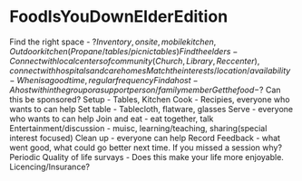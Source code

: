 # FoodIsYouDownElderEdition
Find the right space - $? Inventory, on site, mobile kitchen, Outdoor kitchen(Propane/tables/picnic tables)
Find the elders - Connect with local centers of community(Church, Library, Reccenter), connect with hospitals and care homes
Match the interests/location/availability - When is a good time, regular frequency
Find a host - A host within the group or a support person/family member
Get the food -$? Can this be sponsored?
Setup - Tables, Kitchen
Cook - Recipies, everyone who wants to can help
Set table - Tablecloth, flatware, glasses
Serve - everyone who wants to can help
Join and eat - eat together, talk
Entertainment/discussion - muisc, learning/teaching, sharing(special interest focused)
Clean up - everyone can help
Record Feedback - what went good, what could go better next time. If you missed a session why?
Periodic Quality of life survays - Does this make your life more enjoyable.
Licencing/Insurance?
